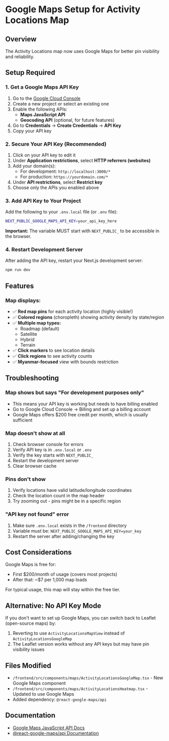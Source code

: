 # Google Maps Setup for Activity Locations Map

## Overview
The Activity Locations map now uses Google Maps for better pin visibility and reliability.

## Setup Required

### 1. Get a Google Maps API Key

1. Go to the [Google Cloud Console](https://console.cloud.google.com/)
2. Create a new project or select an existing one
3. Enable the following APIs:
   - **Maps JavaScript API**
   - **Geocoding API** (optional, for future features)
4. Go to **Credentials** → **Create Credentials** → **API Key**
5. Copy your API key

### 2. Secure Your API Key (Recommended)

1. Click on your API key to edit it
2. Under **Application restrictions**, select **HTTP referrers (websites)**
3. Add your domain(s):
   - For development: `http://localhost:3000/*`
   - For production: `https://yourdomain.com/*`
4. Under **API restrictions**, select **Restrict key**
5. Choose only the APIs you enabled above

### 3. Add API Key to Your Project

Add the following to your `.env.local` file (or `.env` file):

```bash
NEXT_PUBLIC_GOOGLE_MAPS_API_KEY=your_api_key_here
```

**Important:** The variable MUST start with `NEXT_PUBLIC_` to be accessible in the browser.

### 4. Restart Development Server

After adding the API key, restart your Next.js development server:

```bash
npm run dev
```

## Features

### Map displays:
- ✅ **Red map pins** for each activity location (highly visible!)
- ✅ **Colored regions** (choropleth) showing activity density by state/region
- ✅ **Multiple map types:**
  - Roadmap (default)
  - Satellite
  - Hybrid
  - Terrain
- ✅ **Click markers** to see location details
- ✅ **Click regions** to see activity counts
- ✅ **Myanmar-focused** view with bounds restriction

## Troubleshooting

### Map shows but says "For development purposes only"
- This means your API key is working but needs to have billing enabled
- Go to Google Cloud Console → Billing and set up a billing account
- Google Maps offers $200 free credit per month, which is usually sufficient

### Map doesn't show at all
1. Check browser console for errors
2. Verify API key is in `.env.local` or `.env`
3. Verify the key starts with `NEXT_PUBLIC_`
4. Restart the development server
5. Clear browser cache

### Pins don't show
1. Verify locations have valid latitude/longitude coordinates
2. Check the location count in the map header
3. Try zooming out - pins might be in a specific region

### "API key not found" error
1. Make sure `.env.local` exists in the `/frontend` directory
2. Variable must be: `NEXT_PUBLIC_GOOGLE_MAPS_API_KEY=your_key`
3. Restart the server after adding/changing the key

## Cost Considerations

Google Maps is free for:
- First $200/month of usage (covers most projects)
- After that: ~$7 per 1,000 map loads

For typical usage, this map will stay within the free tier.

## Alternative: No API Key Mode

If you don't want to set up Google Maps, you can switch back to Leaflet (open-source maps) by:
1. Reverting to use `ActivityLocationsMapView` instead of `ActivityLocationsGoogleMap`
2. The Leaflet version works without any API keys but may have pin visibility issues

## Files Modified

- `/frontend/src/components/maps/ActivityLocationsGoogleMap.tsx` - New Google Maps component
- `/frontend/src/components/maps/ActivityLocationsHeatmap.tsx` - Updated to use Google Maps
- Added dependency: `@react-google-maps/api`

## Documentation

- [Google Maps JavaScript API Docs](https://developers.google.com/maps/documentation/javascript)
- [@react-google-maps/api Documentation](https://react-google-maps-api-docs.netlify.app/)






